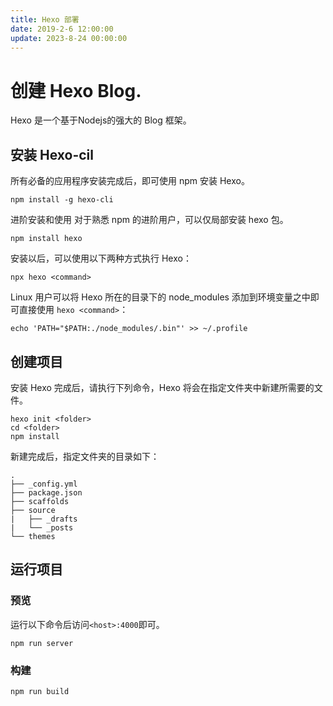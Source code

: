 ```yaml
---
title: Hexo 部署
date: 2019-2-6 12:00:00
update: 2023-8-24 00:00:00
---
```


# 创建 Hexo Blog.
Hexo 是一个基于Nodejs的强大的 Blog 框架。

## 安装 Hexo-cil
所有必备的应用程序安装完成后，即可使用 npm 安装 Hexo。

```shell
npm install -g hexo-cli
```
进阶安装和使用
对于熟悉 npm 的进阶用户，可以仅局部安装 hexo 包。
```shell
npm install hexo
```
安装以后，可以使用以下两种方式执行 Hexo：

```shell
npx hexo <command>
```
Linux 用户可以将 Hexo 所在的目录下的 node_modules 添加到环境变量之中即可直接使用 `hexo <command>`：
```shell
echo 'PATH="$PATH:./node_modules/.bin"' >> ~/.profile
```

## 创建项目
安装 Hexo 完成后，请执行下列命令，Hexo 将会在指定文件夹中新建所需要的文件。
```shell
hexo init <folder>
cd <folder>
npm install
```
新建完成后，指定文件夹的目录如下：
```
.
├── _config.yml
├── package.json
├── scaffolds
├── source
|   ├── _drafts
|   └── _posts
└── themes
```

## 运行项目

### 预览
运行以下命令后访问`<host>:4000`即可。
```shell
npm run server
```

### 构建
```
npm run build
```
